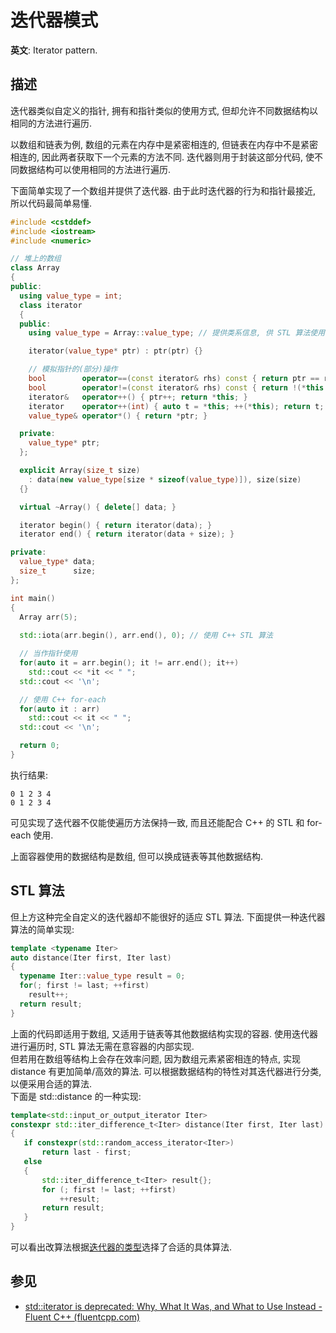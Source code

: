 # 迭代器模式

**英文**: Iterator pattern.  

## 描述

迭代器类似自定义的指针, 拥有和指针类似的使用方式, 但却允许不同数据结构以相同的方法进行遍历.  

以数组和链表为例, 数组的元素在内存中是紧密相连的, 但链表在内存中不是紧密相连的, 因此两者获取下一个元素的方法不同. 迭代器则用于封装这部分代码, 使不同数据结构可以使用相同的方法进行遍历.  

下面简单实现了一个数组并提供了迭代器. 由于此时迭代器的行为和指针最接近, 所以代码最简单易懂.  

```cpp
#include <cstddef>
#include <iostream>
#include <numeric>

// 堆上的数组
class Array
{
public:
  using value_type = int;
  class iterator
  {
  public:
    using value_type = Array::value_type; // 提供类系信息, 供 STL 算法使用

    iterator(value_type* ptr) : ptr(ptr) {}

    // 模拟指针的(部分)操作
    bool        operator==(const iterator& rhs) const { return ptr == rhs.ptr; }
    bool        operator!=(const iterator& rhs) const { return !(*this == rhs); }
    iterator&   operator++() { ptr++; return *this; }
    iterator    operator++(int) { auto t = *this; ++(*this); return t; }
    value_type& operator*() { return *ptr; }

  private:
    value_type* ptr;
  };

  explicit Array(size_t size)
    : data(new value_type[size * sizeof(value_type)]), size(size)
  {}

  virtual ~Array() { delete[] data; }

  iterator begin() { return iterator(data); }
  iterator end() { return iterator(data + size); }

private:
  value_type* data;
  size_t      size;
};

int main()
{
  Array arr(5);
  
  std::iota(arr.begin(), arr.end(), 0); // 使用 C++ STL 算法

  // 当作指针使用
  for(auto it = arr.begin(); it != arr.end(); it++)
    std::cout << *it << " ";
  std::cout << '\n';

  // 使用 C++ for-each
  for(auto it : arr)
    std::cout << it << " ";
  std::cout << '\n';

  return 0;
}
```

执行结果:  

```
0 1 2 3 4 
0 1 2 3 4
```

可见实现了迭代器不仅能使遍历方法保持一致, 而且还能配合 C++ 的 STL 和 for-each 使用.  

上面容器使用的数据结构是数组, 但可以换成链表等其他数据结构.  

## STL 算法

但上方这种完全自定义的迭代器却不能很好的适应 STL 算法.
下面提供一种迭代器算法的简单实现:  

```cpp
template <typename Iter>
auto distance(Iter first, Iter last)
{
  typename Iter::value_type result = 0;
  for(; first != last; ++first)
    result++;
  return result;
}
```

上面的代码即适用于数组, 又适用于链表等其他数据结构实现的容器. 使用迭代器进行遍历时, STL 算法无需在意容器的内部实现.  
但若用在数组等结构上会存在效率问题, 因为数组元素紧密相连的特点, 实现 distance 有更加简单/高效的算法. 可以根据数据结构的特性对其迭代器进行分类, 以便采用合适的算法.  
下面是 std::distance 的一种实现:  

```cpp
template<std::input_or_output_iterator Iter>
constexpr std::iter_difference_t<Iter> distance(Iter first, Iter last)
{
   if constexpr(std::random_access_iterator<Iter>)
	   return last - first;
   else
   {
	   std::iter_difference_t<Iter> result{};
	   for (; first != last; ++first)
		   ++result;
	   return result;
   }
}
```

可以看出改算法根据[迭代器的类型](https://en.cppreference.com/w/cpp/iterator/iterator_tags)选择了合适的具体算法.  

## 参见

- [std::iterator is deprecated: Why, What It Was, and What to Use Instead - Fluent C++ (fluentcpp.com)](https://www.fluentcpp.com/2018/05/08/std-iterator-deprecated/)
